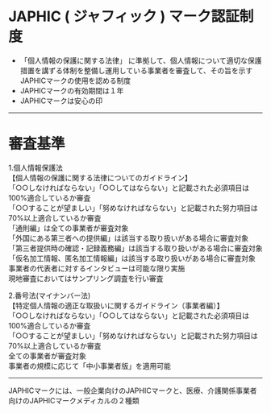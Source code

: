 # JAPHIC ( ジャフィック ) マーク認証制度  
- 「個人情報の保護に関する法律」 に準拠して、個人情報について適切な保護措置を講ずる体制を整備し運用している事業者を審査して、その旨を示すJAPHICマークの使用を認める制度  
- JAPHICマークの有効期間は１年
- JAPHICマークは安心の印  
***
# 審査基準  
1.個人情報保護法  
【個人情報の保護に関する法律についてのガイドライン】  
「○○しなければならない」「○○してはならない」と記載された必須項目は100%適合しているか審査  
「○○することが望ましい」「努めなければならない」と記載された努力項目は70%以上適合しているか審査  
「通則編」は全ての事業者が審査対象  
「外国にある第三者への提供編」は該当する取り扱いがある場合に審査対象  
「第三者提供時の確認・記録義務編」は該当する取り扱いがある場合に審査対象  
「仮名加工情報、匿名加工情報編」は該当する取り扱いがある場合に審査対象  
事業者の代表者に対するインタビューは可能な限り実施  
現地審査においてはサンプリング調査を行い審査  

2.番号法(マイナンバー法)  
【特定個人情報の適正な取扱いに関するガイドライン（事業者編）】  
「○○しなければならない」「○○してはならない」と記載された必須項目は100%適合しているか審査  
「○○することが望ましい」「努めなければならない」と記載された努力項目は70%以上適合しているか審査  
全ての事業者が審査対象  
事業者の規模に応じて「中小事業者版」を適用可能  
***
JAPHICマークには、一般企業向けのJAPHICマークと、医療、介護関係事業者向けのJAPHICマークメディカルの２種類  

